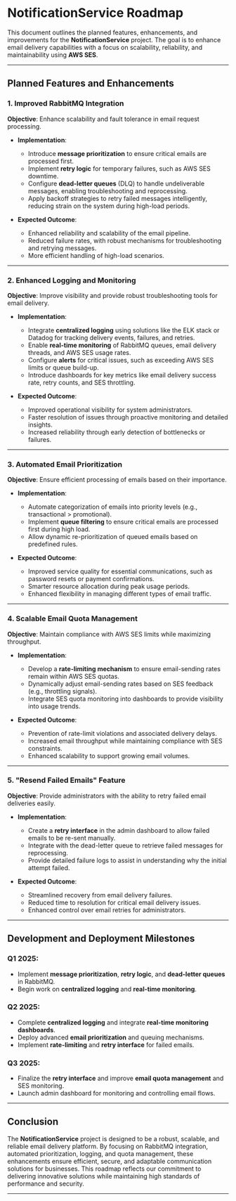 # **NotificationService Roadmap**

This document outlines the planned features, enhancements, and improvements for the **NotificationService** project. The goal is to enhance email delivery capabilities with a focus on scalability, reliability, and maintainability using **AWS SES**.

---

## **Planned Features and Enhancements**

### **1. Improved RabbitMQ Integration**

**Objective**: Enhance scalability and fault tolerance in email request processing.

- **Implementation**:
    - Introduce **message prioritization** to ensure critical emails are processed first.
    - Implement **retry logic** for temporary failures, such as AWS SES downtime.
    - Configure **dead-letter queues** (DLQ) to handle undeliverable messages, enabling troubleshooting and reprocessing.
    - Apply backoff strategies to retry failed messages intelligently, reducing strain on the system during high-load periods.

- **Expected Outcome**:
    - Enhanced reliability and scalability of the email pipeline.
    - Reduced failure rates, with robust mechanisms for troubleshooting and retrying messages.
    - More efficient handling of high-load scenarios.

---

### **2. Enhanced Logging and Monitoring**

**Objective**: Improve visibility and provide robust troubleshooting tools for email delivery.

- **Implementation**:
    - Integrate **centralized logging** using solutions like the ELK stack or Datadog for tracking delivery events, failures, and retries.
    - Enable **real-time monitoring** of RabbitMQ queues, email delivery threads, and AWS SES usage rates.
    - Configure **alerts** for critical issues, such as exceeding AWS SES limits or queue build-up.
    - Introduce dashboards for key metrics like email delivery success rate, retry counts, and SES throttling.

- **Expected Outcome**:
    - Improved operational visibility for system administrators.
    - Faster resolution of issues through proactive monitoring and detailed insights.
    - Increased reliability through early detection of bottlenecks or failures.

---

### **3. Automated Email Prioritization**

**Objective**: Ensure efficient processing of emails based on their importance.

- **Implementation**:
    - Automate categorization of emails into priority levels (e.g., transactional > promotional).
    - Implement **queue filtering** to ensure critical emails are processed first during high load.
    - Allow dynamic re-prioritization of queued emails based on predefined rules.

- **Expected Outcome**:
    - Improved service quality for essential communications, such as password resets or payment confirmations.
    - Smarter resource allocation during peak usage periods.
    - Enhanced flexibility in managing different types of email traffic.

---

### **4. Scalable Email Quota Management**

**Objective**: Maintain compliance with AWS SES limits while maximizing throughput.

- **Implementation**:
    - Develop a **rate-limiting mechanism** to ensure email-sending rates remain within AWS SES quotas.
    - Dynamically adjust email-sending rates based on SES feedback (e.g., throttling signals).
    - Integrate SES quota monitoring into dashboards to provide visibility into usage trends.

- **Expected Outcome**:
    - Prevention of rate-limit violations and associated delivery delays.
    - Increased email throughput while maintaining compliance with SES constraints.
    - Enhanced scalability to support growing email volumes.

---

### **5. "Resend Failed Emails" Feature**

**Objective**: Provide administrators with the ability to retry failed email deliveries easily.

- **Implementation**:
    - Create a **retry interface** in the admin dashboard to allow failed emails to be re-sent manually.
    - Integrate with the dead-letter queue to retrieve failed messages for reprocessing.
    - Provide detailed failure logs to assist in understanding why the initial attempt failed.

- **Expected Outcome**:
    - Streamlined recovery from email delivery failures.
    - Reduced time to resolution for critical email delivery issues.
    - Enhanced control over email retries for administrators.

---

## **Development and Deployment Milestones**

### **Q1 2025:**
- Implement **message prioritization**, **retry logic**, and **dead-letter queues** in RabbitMQ.
- Begin work on **centralized logging** and **real-time monitoring**.

### **Q2 2025:**
- Complete **centralized logging** and integrate **real-time monitoring dashboards**.
- Deploy advanced **email prioritization** and queuing mechanisms.
- Implement **rate-limiting** and **retry interface** for failed emails.

### **Q3 2025:**
- Finalize the **retry interface** and improve **email quota management** and SES monitoring.
- Launch admin dashboard for monitoring and controlling email flows.

---

## **Conclusion**

The **NotificationService** project is designed to be a robust, scalable, and reliable email delivery platform. By focusing on RabbitMQ integration, automated prioritization, logging, and quota management, these enhancements ensure efficient, secure, and adaptable communication solutions for businesses. This roadmap reflects our commitment to delivering innovative solutions while maintaining high standards of performance and security.

---